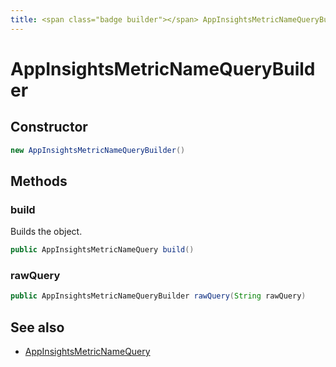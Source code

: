 ```yaml
---
title: <span class="badge builder"></span> AppInsightsMetricNameQueryBuilder
---
```

# <span class="badge builder"></span> AppInsightsMetricNameQueryBuilder

## Constructor

```java
new AppInsightsMetricNameQueryBuilder()
```
## Methods

### <span class="badge object-method"></span> build

Builds the object.

```java
public AppInsightsMetricNameQuery build()
```

### <span class="badge object-method"></span> rawQuery

```java
public AppInsightsMetricNameQueryBuilder rawQuery(String rawQuery)
```

## See also

 * <span class="badge object-type-class"></span> [AppInsightsMetricNameQuery](./object-AppInsightsMetricNameQuery.md)
